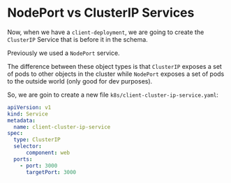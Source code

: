 # NodePort vs ClusterIP Services

Now, when we have a `client-deployment`, we are going to create the `ClusterIP` Service that is before it in the schema.

Previously we used a `NodePort` service.

The difference between these object types is that `ClusterIP` exposes a set of pods to other objects in the cluster while `NodePort` exposes a set of pods to the outside world (only good for dev purposes).

So, we are goin to create a new file `k8s/client-cluster-ip-service.yaml`:

```yaml
apiVersion: v1
kind: Service
metadata:
  name: client-cluster-ip-service
spec:
  type: ClusterIP
  selector:
      component: web
  ports:
    - port: 3000
      targetPort: 3000
```